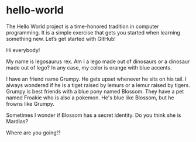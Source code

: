 # hello-world
The Hello World project is a time-honored tradition in computer programming. It is a simple exercise that gets you started when learning something new. Let’s get started with GitHub!

Hi everybody!

My name is legosaurus rex. Am I a lego made out of dinosaurs or a dinosaur made out of lego? In any case, my color is orange with blue accents.

I have an friend name Grumpy. He gets upset whenever he sits on his tail. I always wondered if he is a tiget raised by lemurs or a lemur raised by tigers. Grumpy is best friends with a blue pony named Blossom. They have a pet named Froakie who is also a pokemon. He's blue like Blossom, but he frowns like Grumpy.

Sometimes I wonder if Blossom has a secret identity. Do you think she is Mardias?

Where are you going!?
